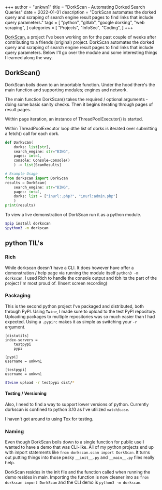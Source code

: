 +++
author = "unkwn1"
title = "DorkScan - Automating Dorked Search Queries"
date = 2022-01-01
description = "DorkScan automates the dorked query and scraping of search engine result pages to find links that include query parameters."
tags = [
    "python",
    "gitlab",
    "google dorking",
    "web scraping",
]
categories = [
    "Projects",
    "InfoSec",
    "Coding",
]
+++


[DorkScan](https://gitlab.com/unkwn1/dorkscan), a project I've been working on for the past couple of weeks after contributing to a friends (original) project. DorkScan automates the dorked query and scraping of search engine result pages to find links that include query parameters. Below I'll go over the module and some interesting things I learned along the way.

## DorkScan()
DorkScan boils down to an importable function. Under the hood there's the main function and supporting modules; engines and network.

The main function DorkScan() takes the required / optional arguments - doing some basic sanity checks. Then it begins iterating through pages of result pages. 

Within page iteration, an instance of ThreadPoolExecutor() is started.

Within ThreadPoolExecutor loop dthe list of dorks is iterated over submitting a fetch() call for each dork.

```python
def DorkScan(
    dorks: list[str],
    search_engine: str="BING",
    pages: int=1,
    console: Console=Console()
    ) -> list[ScanResults]

# Example Usage
from dorkscan import DorkScan
results = DorkScan(
    search_engine: str="BING",
    pages: int=1,
    dorks: list = ["inurl:.php?", "inurl:admin.php"]
    )
print(results)
```

To view a live demonstration of DorkScan run it as a python module.

```bash
$pip install dorkscan
$python3 -m dorkscan
```

## python TIL's

### Rich

While dorkscan doesn't have a CLI. It does however have offer a demonstration / help page via running the module itself `python3 -m dorkscan`. I used Rich to handle the console output and tbh its the part of the project I'm most proud of.
(Insert screen recording)

### Packaging

This is the second python project I've packaged and distributed, both through PyPI. Using `Twine`, I made sure to upload to the test PyPI repository. Uploading packages to multiple repositories was so much easier than I had expected. Using a `.pypirc` makes it as simple as switching your `-r` argument.

```config
[distutils]
index-servers =
    testpypi
    pypi

[pypi]
username = unkwn1

[testpypi]
username = unkwn1
```

```sh
$twine upload -r testpypi dist/*
```

#### Testing / Versioning

Also, I need to find a way to support lower versions of python. Currently dorkscan is confined to python 3.10 as I've utilized `match`/`case`.

I haven't got around to using Tox for testing.

### Naming

Even though DorkScan boils down to a single function for public use I wanted to have a demo that was CLI-like. All of my python projects end up with import statements like `from dorkscan.scan import DorkScan`. It turns out putting things into those pesky `__init__.py` and `__main__.py` files really  help.

DorkScan resides in the init file and the function called when running the demo resides in main. Importing the function is now cleaner imo as `from dorkscan import DorkScan` and the CLI demo is `python3 -m dorkscan`.


